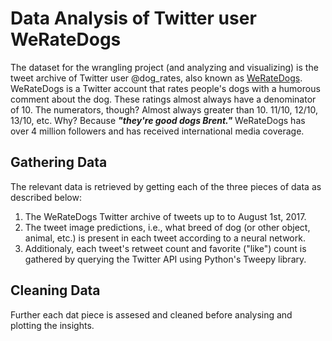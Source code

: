 # Data Analysis of Twitter user WeRateDogs

The dataset for the wrangling project (and analyzing and visualizing) is the tweet archive of Twitter user @dog_rates, also known as [WeRateDogs](https://twitter.com/dog_rates?s=20). WeRateDogs is a Twitter account that rates people's dogs with a humorous comment about the dog. These ratings almost always have a denominator of 10. The numerators, though? Almost always greater than 10. 11/10, 12/10, 13/10, etc. Why? Because ***"they're good dogs Brent."*** WeRateDogs has over 4 million followers and has received international media coverage.

## Gathering Data
The relevant data is retrieved by getting each of the three pieces of data as described below:
1. The WeRateDogs Twitter archive of tweets up to to August 1st, 2017.
2. The tweet image predictions, i.e., what breed of dog (or other object, animal, etc.) is present in each tweet according to a neural network.
3. Additionaly, each tweet's retweet count and favorite ("like") count is gathered by querying the Twitter API using Python's Tweepy library.
     
## Cleaning Data
Further each dat piece is assesed and cleaned before analysing and plotting the insights.
